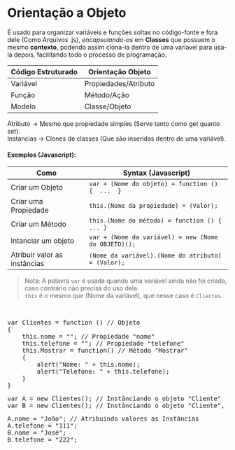 # Orientação a Objeto

É usado para organizar variáveis e funções soltas no código-fonte e fora dele (Como Arquivos .js), *encapsulando-os* em **Classes** que possuem o mesmo **contexto**, podendo assim clona-la dentro de uma varíavel para usa-la depois, facilitando todo o processo de programação.

Código Estruturado | Orientação Objeto
--- | ---
Variável | Propiedades/Atributo
Função | Método/Ação
Modelo | Classe/Objeto

Atributo -> Mesmo que propiedade simples (Serve tanto como get quanto set).<br>
Instancias -> Clones de classes (Que são inseridas dentro de uma variável).<br>

#### Exemplos (Javascript):

Como | Syntax (Javascript)
--- | ---
Criar um Objeto | `var + (Nome do objeto) = function () {  ...  }` 
Criar uma Propiedade | `this.(Nome da propiedade) = (Valor);` 
Criar um Método | `this.(Nome do método) = function () { ... }` 
Intanciar um objeto | `var + (Nome da variável) = new (Nome do OBJETO)();` 
Atribuir valor as instâncias | `(Nome da variável).(Nome do atributo) = (Valor);`

> Nota: A palavra `var` é usada quando uma variável ainda não foi criada, caso contrário não precisa do uso dela.<br>`this` é o mesmo que (Nome da variável), que nesse caso é `Clientes`.
<br>
<pre>
var Clientes = function () // Objeto
{
    this.nome = ""; // Propiedade "nome"
    this.telefone = ""; // Propiedade "telefone"
    this.Mostrar = function() // Método "Mostrar"
    {
        alert("Nome: " + this.nome);
        alert("Telefone: " + this.telefone);
    }
}
</pre>

<pre>
var A = new Clientes(); // Instânciando o objeto "Cliente"
var B = new Clientes(); // Instânciando o objeto "Cliente", numa variável diferente
</pre>

<pre>
A.nome = "João"; // Atribuindo valores as Instâncias
A.telefone = "111";
B.nome = "José";
B.telefone = "222";
</pre>
